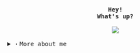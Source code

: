 <!-- Profile -->
<!-- Credits to: https://github.com/rxyhn -->

<p align="center">
     <samp><br>
          <b>
               Hey!
     <br>
               What's up?
          </b>
     <br>
     <br>
          <image src="https://readme-typing-svg.herokuapp.com/?font=Iosevka&size=16&color=87FFFB&center=true&width=410&height=45&lines=Blixer,+a+hobbyist+programmer.">
     </samp><br>
</p>

<details align="left"> 
<summary><samp>・More about me</samp></summary>
     <samp><br>
          <b>
               I'm Blixer, a programmer who makes terrible code.
     <br>
     <br>
               - I'm from Venezuela.
     <br>
               - I love to code, and I always want to learn more!
          </b>
     <br>

<p align="center">
     <samp>
          <details>
               <summary>・Social</summary>
               <br/>
                    <a href="https://discord.com/users/605923346051497987" target="_blank"><img alt="Discord" src="https://img.shields.io/badge/Discord-%237289DA.svg?style=for-the-badge&color=5865F2&logo=discord&logoColor=white"></a></a>
                    <a href="https://reddit.com/u/BlixerDev" target="_blank"><img alt="Reddit" src="https://img.shields.io/badge/Reddit-%237289DA.svg?style=for-the-badge&color=FF4500&logo=reddit&logoColor=white"></a></a>
               <br/>
          </details>
     </samp>
</p>
             
